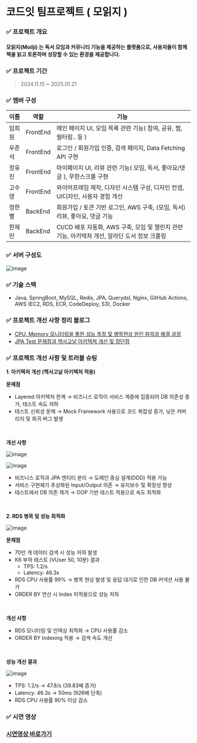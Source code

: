 # 코드잇 팀프로젝트 ( 모읽지 )

### ✅ 프로젝트 개요

#### 모읽지(Moilji) 는 독서 모임과 커뮤니티 기능을 제공하는 플랫폼으로, 사용자들이 함께 책을 읽고 토론하며 성장할 수 있는 환경을 제공합니다.

### ✅ 프로젝트 기간

> 2024.11.15 ~ 2025.01.21

### ✅ 멤버 구성

| 이름  | 역할  | 기능                              |
|-----|-----|---------------------------------|
| 임희원 | FrontEnd | 메인 페이지 UI, 모임 목록 관련 기능( 참여, 공유, 찜, 필터링.. 등 ) |
| 우준석 | FrontEnd  | 로그인 / 회원가입 인증, 검색 페이지, Data Fetching API 구현 |
| 정유진 | FrontEnd  | 마이페이지 UI, 리뷰 관련 기능( 모임, 독서, 좋아요/댓글 ), 무한스크롤 구현 |
| 고수영 | FrontEnd  | 와이어프레임 제작, 디자인 시스템 구성,  디자인 컨셉, UI디자인, 사용자 경험 개선 |
| 정한별 | BackEnd  | 회원가입 / 토큰 기반 로그인, AWS 구축, (모임, 독서) 리뷰, 좋아요, 댓글 기능   |
| 한재민 | BackEnd  | CI/CD 배포 자동화, AWS 구축, 모임 및 챌린지 관련 기능, 아키텍쳐 개선, 알라딘 도서 정보 크롤링 |

### ✅ 서버 구성도

![image](https://github.com/user-attachments/assets/3bab8b70-61e8-4857-b510-3a89c49f2981)

### ✅ 기술 스택

- Java, SpringBoot, MySQL, Redis, JPA, Querydsl, Nginx, GitHub Actions, AWS (EC2, RDS, ECR, CodeDeploy, S3), Docker

### ✅ 프로젝트 개선 사항 정리 블로그
- [CPU, Memory 모니터링을 통한 성능 측정 및 병목현상 원인 파악과 해결 과정](https://killerwhale1125.github.io/posts/%EB%B3%91%EB%AA%A9%ED%98%84%EC%83%81-%EC%9B%90%EC%9D%B8-%ED%8C%8C%EC%95%85%EA%B3%BC-%EB%AA%A8%EB%8B%88%ED%84%B0%EB%A7%81-%EB%B0%8F-%ED%95%B4%EA%B2%B0-%EA%B3%BC%EC%A0%95/)
- [JPA Test 문제점과 헥사고날 아키텍쳐 개선 및 장단점](https://killerwhale1125.github.io/posts/%ED%85%8C%EC%8A%A4%ED%8A%B8-%EC%A3%BC%EB%8F%84-%EA%B0%9C%EB%B0%9C%EC%97%90%EC%84%9C-Layered-Architecture%EC%9D%98-%ED%95%9C%EA%B3%84%EC%99%80-%EA%B0%9C%EC%84%A0-%EC%A0%84%EB%9E%B5/)

### ✅ 프로젝트 개선 사항 및 트러블 슈팅

**1. 아키텍처 개선 (헥사고날 아키텍처 적용)**

**문제점**<br/>
- Layered 아키텍처 한계 → 비즈니스 로직이 서비스 계층에 집중되어 DB 의존성 증가, 테스트 속도 저하
- 테스트 신뢰성 문제 → Mock Framework 사용으로 코드 복잡성 증가, 낮은 커버리지 및 회귀 버그 발생

<br/>

**개선 사항**<br/>

![image](https://github.com/user-attachments/assets/354eb62c-b228-49c1-8199-7dd173207f06)

![image](https://github.com/user-attachments/assets/a9c8a997-9bb2-4df2-a60a-75d5b6ebe8df)

- 비즈니스 로직과 JPA 엔티티 분리 → 도메인 중심 설계(DDD) 적용 가능<br/>
- 서비스 구현체가 추상화된 Input/Output 의존 → 유지보수 및 확장성 향상<br/>
- 테스트에서 DB 의존 제거 → OOP 기반 테스트 적용으로 속도 최적화<br/>

<br/>

**2. RDS 병목 및 성능 최적화**

![image](https://github.com/user-attachments/assets/a63b2bef-9501-4661-a7b2-05d7ca7454a4)

**문제점**<br/>
- 70만 개 데이터 검색 시 성능 저하 발생
- K6 부하 테스트 (VUser 50, 10분) 결과
  - TPS: 1.2/s
  - Latency: 46.3s
- RDS CPU 사용률 99% → 병목 현상 발생 및 응답 대기로 인한 DB 커넥션 사용 불가
- ORDER BY 연산 시 Index 미적용으로 성능 저하

<br/>

**개선 사항**<br/>
- RDS 모니터링 및 인덱싱 최적화 → CPU 사용률 감소<br/>
- ORDER BY Indexing 적용 → 검색 속도 개선<br/>

<br/>

**성능 개선 결과**<br/>

![image](https://github.com/user-attachments/assets/6b81abcb-8f6e-4b87-a47b-62571a66af4e)

- TPS: 1.2/s → 47.8/s (39.83배 증가)
- Latency: 46.3s → 50ms (926배 단축)
- RDS CPU 사용률 90% 이상 감소


### ✅ 시연 영상
### [시연영상 바로가기](https://youtu.be/MFbDF_wRzKw)
